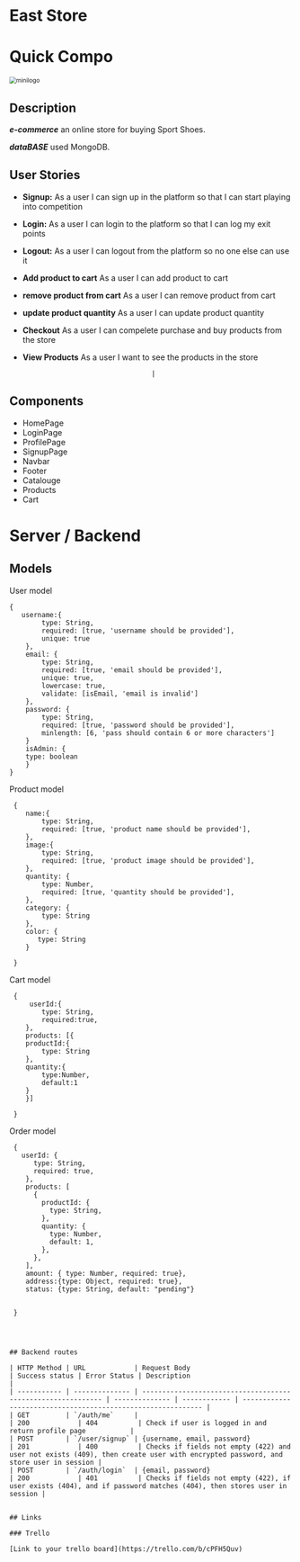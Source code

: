 # East Store	

# Quick Compo

<img src="/Users/enriquecoscarelli/Downloads/minilogo.png" alt="minilogo" style="zoom:75%;" />

## Description

***e-commerce*** an online store for buying Sport Shoes.

***dataBASE*** used MongoDB.

## User Stories

- **Signup:** As a user I can sign up in the platform so that I can start playing into competition
- **Login:** As a user I can login to the platform so that I can log my exit points
- **Logout:** As a user I can logout from the platform so no one else can use it
- **Add product to cart** As a user I can add product to cart
- **remove product from cart** As a user I can remove product from cart
- **update product quantity** As a user I can update product quantity
- **Checkout** As a user I can compelete purchase and buy products from the store
- **View Products** As a user I want to see the products in the store





                                      |

## Components

- HomePage
- LoginPage
- ProfilePage
- SignupPage
- Navbar
- Footer
- Catalouge
- Products
- Cart




# Server / Backend

## Models

User model

```
{
   username:{
        type: String,
        required: [true, 'username should be provided'],
        unique: true
    },
    email: {
        type: String,
        required: [true, 'email should be provided'],
        unique: true,
        lowercase: true,
        validate: [isEmail, 'email is invalid']
    },
    password: {
        type: String,
        required: [true, 'password should be provided'],
        minlength: [6, 'pass should contain 6 or more characters']
    }
    isAdmin: {
    type: boolean
    }
}
```

Product model

```
 {
    name:{
        type: String,
        required: [true, 'product name should be provided'],
    },
    image:{
        type: String,
        required: [true, 'product image should be provided'],
    },
    quantity: {
        type: Number,
        required: [true, 'quantity should be provided'],
    },
    category: {
        type: String
    },
    color: {
       type: String
    }
   
 }

 ```

Cart model

```
 {
     userId:{
        type: String,
        required:true,
    },
    products: [{
    productId:{
        type: String
    },
    quantity:{
        type:Number,
        default:1
    }
    }]
   
 }

```

Order model

```
 {
   userId: {
      type: String,
      required: true,
    },
    products: [
      {
        productId: {
          type: String,
        },
        quantity: {
          type: Number,
          default: 1,
        },
      },
    ],
    amount: { type: Number, required: true},
    address:{type: Object, required: true},
    status: {type: String, default: "pending"}

   
 }

```

```



## Backend routes

| HTTP Method | URL            | Request Body                                                 | Success status | Error Status | Description                                                  |
| ----------- | -------------- | ------------------------------------------------------------ | -------------- | ------------ | ------------------------------------------------------------ |
| GET         | `/auth/me`     |                                                              | 200            | 404          | Check if user is logged in and return profile page           |
| POST        | `/user/signup` | {username, email, password}                                  | 201            | 400          | Checks if fields not empty (422) and user not exists (409), then create user with encrypted password, and store user in session |
| POST        | `/auth/login`  | {email, password}                                            | 200            | 401          | Checks if fields not empty (422), if user exists (404), and if password matches (404), then stores user in session |


## Links

### Trello

[Link to your trello board](https://trello.com/b/cPFH5Quv) 


